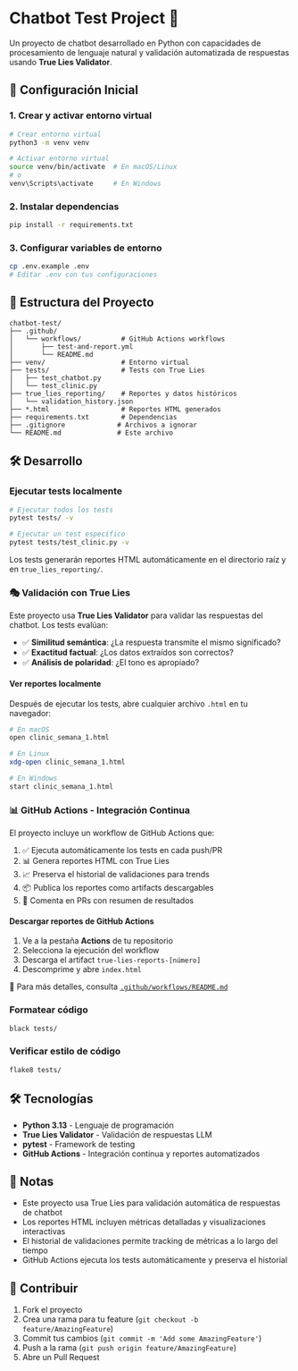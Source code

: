 # Chatbot Test Project 🤖

Un proyecto de chatbot desarrollado en Python con capacidades de procesamiento de lenguaje natural y validación automatizada de respuestas usando **True Lies Validator**.

## 🚀 Configuración Inicial

### 1. Crear y activar entorno virtual

```bash
# Crear entorno virtual
python3 -m venv venv

# Activar entorno virtual
source venv/bin/activate  # En macOS/Linux
# o
venv\Scripts\activate     # En Windows
```

### 2. Instalar dependencias

```bash
pip install -r requirements.txt
```

### 3. Configurar variables de entorno

```bash
cp .env.example .env
# Editar .env con tus configuraciones
```

## 📁 Estructura del Proyecto

```
chatbot-test/
├── .github/
│   └── workflows/          # GitHub Actions workflows
│       ├── test-and-report.yml
│       └── README.md
├── venv/                   # Entorno virtual
├── tests/                  # Tests con True Lies
│   ├── test_chatbot.py
│   └── test_clinic.py
├── true_lies_reporting/    # Reportes y datos históricos
│   └── validation_history.json
├── *.html                  # Reportes HTML generados
├── requirements.txt        # Dependencias
├── .gitignore             # Archivos a ignorar
└── README.md              # Este archivo
```

## 🛠️ Desarrollo

### Ejecutar tests localmente

```bash
# Ejecutar todos los tests
pytest tests/ -v

# Ejecutar un test específico
pytest tests/test_clinic.py -v
```

Los tests generarán reportes HTML automáticamente en el directorio raíz y en `true_lies_reporting/`.

### 🎭 Validación con True Lies

Este proyecto usa **True Lies Validator** para validar las respuestas del chatbot. Los tests evalúan:

- ✅ **Similitud semántica**: ¿La respuesta transmite el mismo significado?
- ✅ **Exactitud factual**: ¿Los datos extraídos son correctos?
- ✅ **Análisis de polaridad**: ¿El tono es apropiado?

#### Ver reportes localmente

Después de ejecutar los tests, abre cualquier archivo `.html` en tu navegador:

```bash
# En macOS
open clinic_semana_1.html

# En Linux
xdg-open clinic_semana_1.html

# En Windows
start clinic_semana_1.html
```

### 📊 GitHub Actions - Integración Continua

El proyecto incluye un workflow de GitHub Actions que:

1. ✅ Ejecuta automáticamente los tests en cada push/PR
2. 📊 Genera reportes HTML con True Lies
3. 📈 Preserva el historial de validaciones para trends
4. 📦 Publica los reportes como artifacts descargables
5. 💬 Comenta en PRs con resumen de resultados

#### Descargar reportes de GitHub Actions

1. Ve a la pestaña **Actions** de tu repositorio
2. Selecciona la ejecución del workflow
3. Descarga el artifact `true-lies-reports-[número]`
4. Descomprime y abre `index.html`

📖 Para más detalles, consulta [`.github/workflows/README.md`](.github/workflows/README.md)

### Formatear código

```bash
black tests/
```

### Verificar estilo de código

```bash
flake8 tests/
```

## 🛠️ Tecnologías

- **Python 3.13** - Lenguaje de programación
- **True Lies Validator** - Validación de respuestas LLM
- **pytest** - Framework de testing
- **GitHub Actions** - Integración continua y reportes automatizados

## 📝 Notas

- Este proyecto usa True Lies para validación automática de respuestas de chatbot
- Los reportes HTML incluyen métricas detalladas y visualizaciones interactivas
- El historial de validaciones permite tracking de métricas a lo largo del tiempo
- GitHub Actions ejecuta los tests automáticamente y preserva el historial

## 🤝 Contribuir

1. Fork el proyecto
2. Crea una rama para tu feature (`git checkout -b feature/AmazingFeature`)
3. Commit tus cambios (`git commit -m 'Add some AmazingFeature'`)
4. Push a la rama (`git push origin feature/AmazingFeature`)
5. Abre un Pull Request
